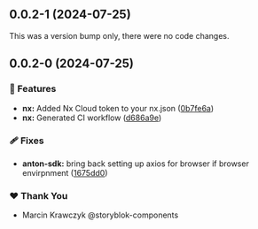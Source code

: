 ## 0.0.2-1 (2024-07-25)

This was a version bump only, there were no code changes.

## 0.0.2-0 (2024-07-25)


### 🚀 Features

- **nx:** Added Nx Cloud token to your nx.json ([0b7fe6a](https://github.com/marckraw/anton-suite/commit/0b7fe6a))
- **nx:** Generated CI workflow ([d686a9e](https://github.com/marckraw/anton-suite/commit/d686a9e))

### 🩹 Fixes

- **anton-sdk:** bring back setting up axios for browser if browser envirpnment ([1675dd0](https://github.com/marckraw/anton-suite/commit/1675dd0))

### ❤️  Thank You

- Marcin Krawczyk @storyblok-components